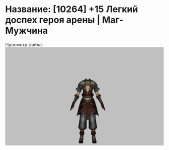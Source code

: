 # Название: [10264] +15 Легкий доспех героя арены | Маг-Мужчина

Просмотр файла:
![p040031.png](p040031.png)
